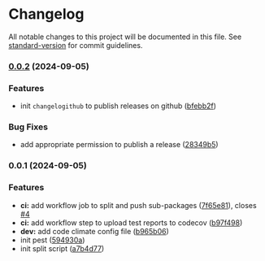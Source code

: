 # Changelog

All notable changes to this project will be documented in this file. See [standard-version](https://github.com/conventional-changelog/standard-version) for commit guidelines.

### [0.0.2](https://github.com/feryardiant/learn-monorepo/compare/v0.0.1...v0.0.2) (2024-09-05)


### Features

* init `changelogithub` to publish releases on github ([bfebb2f](https://github.com/feryardiant/learn-monorepo/commit/bfebb2f863ed451dc3879372cc08c248387f9224))


### Bug Fixes

* add appropriate permission to publish a release ([28349b5](https://github.com/feryardiant/learn-monorepo/commit/28349b59f3506ffc9f9340819884cfae74970850))

### 0.0.1 (2024-09-05)


### Features

* **ci:** add workflow job to split and push sub-packages ([7f65e81](https://github.com/feryardiant/learn-monorepo/commit/7f65e81ae0463032f5c51e86c2e7ab24bfaf812f)), closes [#4](https://github.com/feryardiant/learn-monorepo/issues/4)
* **ci:** add workflow step to upload test reports to codecov ([b97f498](https://github.com/feryardiant/learn-monorepo/commit/b97f498ffa25c1c7899aff93ab0eb21e5be415d4))
* **dev:** add code climate config file ([b965b06](https://github.com/feryardiant/learn-monorepo/commit/b965b06ca51a8fb642cf7fe97dcfd89c6528539b))
* init pest ([594930a](https://github.com/feryardiant/learn-monorepo/commit/594930a86a2090428b9619703ae0d2add5201a11))
* init split script ([a7b4d77](https://github.com/feryardiant/learn-monorepo/commit/a7b4d7789a686059014e69d208c0de79fd9275e7))
